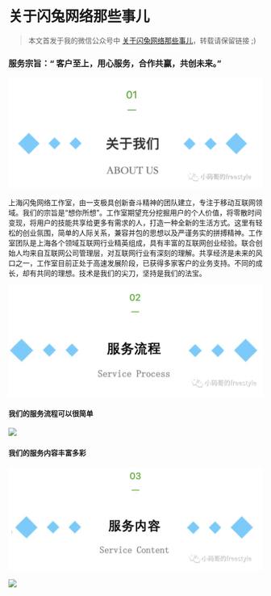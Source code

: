 # 关于闪兔网络那些事儿

> 本文首发于我的微信公众号中 [关于闪兔网络那些事儿](https://mp.weixin.qq.com/s/BIR7AmVBkhJqRFLGBmfWAg)，转载请保留链接 ;)

### 服务宗旨：“ 客户至上，用心服务，合作共赢，共创未来。”

![](assets/about-us.png)

上海闪兔网络工作室，由一支极具创新奋斗精神的团队建立，专注于移动互联网领域。我们的宗旨是“想你所想”。工作室期望充分挖掘用户的个人价值，将零散时间变现，将用户的技能共享给更多有需求的人，打造一种全新的生活方式。这里有轻松的创业氛围，简单的人际关系，兼容并包的思想以及严谨务实的拼搏精神。工作室团队是上海各个领域互联网行业精英组成，具有丰富的互联网创业经验。联合创始人均来自互联网公司管理层，对互联网行业有深刻的理解。共享经济是未来的风口之一，工作室目前正处于高速发展阶段，已获得多家客户的业务支持。不同的成长，却有共同的理想。技术是我们的尖刀，坚持是我们的法宝。

![](assets/service-process.png)

#### 我们的服务流程可以很简单

![](https://raw.githubusercontent.com/caojiele/caojiele.github.io/master/cooperation/assets/service-process1.jpg)

#### 我们的服务内容丰富多彩
![](assets/service-content.png)

![](https://raw.githubusercontent.com/caojiele/caojiele.github.io/master/cooperation/assets/service-content1.jpeg)
